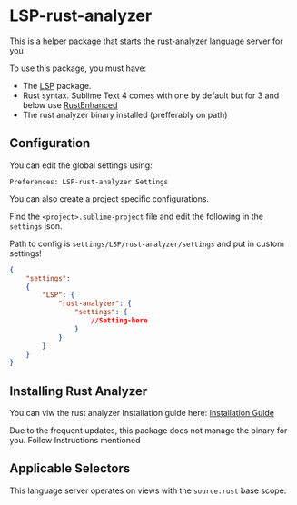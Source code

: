 # LSP-rust-analyzer

This is a helper package that starts the [rust-analyzer](https://github.com/rust-analyzer/rust-analyzer) language server for you

To use this package, you must have:

- The [LSP](https://packagecontrol.io/packages/LSP) package.
- Rust syntax. Sublime Text 4 comes with one by default but for 3 and below use [RustEnhanced](https://packagecontrol.io/packages/Rust%20Enhanced)
- The rust analyzer binary installed (prefferably on path)

## Configuration

You can edit the global settings using:

```
Preferences: LSP-rust-analyzer Settings
```

You can also create a project specific configurations.


Find the `<project>.sublime-project` file and edit the following in the `settings` json.

Path to config is `settings/LSP/rust-analyzer/settings` and put in custom settings!

```json
{
    "settings":
    {
        "LSP": {
            "rust-analyzer": {
                "settings": {
                    //Setting-here
                }
            }
        }
    }
}
```

## Installing Rust Analyzer

You can viw the rust analyzer Installation guide here: [Installation Guide](https://rust-analyzer.github.io/manual.html#rust-analyzer-language-server-binary)

Due to the frequent updates, this package does not manage the binary for you. Follow Instructions mentioned


## Applicable Selectors

This language server operates on views with the `source.rust` base scope.

